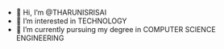 - 👋 Hi, I’m @THARUNISRISAI
- 👀 I’m interested in TECHNOLOGY 
- 🌱 I’m currently pursuing my degree in COMPUTER SCIENCE ENGINEERING 


<!---
THARUNISRISAI/THARUNISRISAI is a ✨ special ✨ repository because its `README.md` (this file) appears on your GitHub profile.
You can click the Preview link to take a look at your changes.
--->
